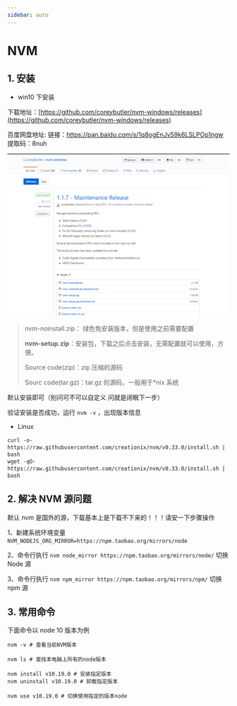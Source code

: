 ```yaml
---
sidebar: auto
---
```


# NVM

## 1. 安装

- win10 下安装

下载地址：[https://github.com/coreybutler/nvm-windows/releases](https://github.com/coreybutler/nvm-windows/releases)

百度网盘地址: 链接：https://pan.baidu.com/s/1q8ogEnJv59k6LSLPOp1ngw 提取码：8nuh

![nvm](/img/nvm1.png)

> nvm-noinstall.zip： 绿色免安装版本，但是使用之前需要配置
>
> **nvm-setup.zip**：安装包，下载之后点击安装，无需配置就可以使用，方便。
>
> Source code(zip)：zip 压缩的源码
>
> Sourc code(tar.gz)：tar.gz 的源码，一般用于\*nix 系统

默认安装即可（别问可不可以自定义 问就是闭眼下一步）

验证安装是否成功，运行 `nvm -v` ，出现版本信息

- Linux

```shell
curl -o- https://raw.githubusercontent.com/creationix/nvm/v0.33.0/install.sh | bash
wget -qO- https://raw.githubusercontent.com/creationix/nvm/v0.33.0/install.sh | bash
```

## 2. 解决 NVM 源问题

默认 nvm 是国外的源，下载基本上是下载不下来的！！！请安一下步骤操作

1、新建系统环境变量 `NVM_NODEJS_ORG_MIRROR=https://npm.taobao.org/mirrors/node`

2、命令行执行 `nvm node_mirror https://npm.taobao.org/mirrors/node/` 切换 Node 源

3、命令行执行 `nvm npm_mirror https://npm.taobao.org/mirrors/npm/` 切换 npm 源

## 3. 常用命令

下面命令以 node 10 版本为例

```shell
nvm -v # 查看当前NVM版本

nvm ls # 查找本电脑上所有的node版本

nvm install v10.19.0 # 安装指定版本
nvm uninstall v10.19.0 # 卸载指定版本

nvm use v10.19.0 # 切换使用指定的版本node
```
